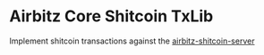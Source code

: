 # Airbitz Core Shitcoin TxLib 

Implement shitcoin transactions against the [airbitz-shitcoin-server](https://github.com/Airbitz/airbitz-shitcoin-server)
